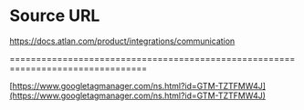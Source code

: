 # Source URL
https://docs.atlan.com/product/integrations/communication

================================================================================

<!--
canonical: https://docs.atlan.com/product/integrations/communication
link-alternate: https://docs.atlan.com/product/integrations/communication
meta-description: Integrate Atlan with communication tools like SMTP and Announcements.
meta-docsearch:docusaurus_tag: docs-default-current
meta-docsearch:language: en
meta-docsearch:version: current
meta-docusaurus_locale: en
meta-docusaurus_tag: docs-default-current
meta-docusaurus_version: current
meta-generator: Docusaurus v3.8.1
meta-og-description: Integrate Atlan with communication tools like SMTP and Announcements.
meta-og-locale: en
meta-og-title: Communication Integrations | Atlan Documentation
meta-og-url: https://docs.atlan.com/product/integrations/communication
meta-twitter:card: summary_large_image
meta-viewport: width=device-width,initial-scale=1
title: Communication Integrations | Atlan Documentation
-->

[https://www.googletagmanager.com/ns.html?id=GTM-TZTFMW4J](https://www.googletagmanager.com/ns.html?id=GTM-TZTFMW4J)

